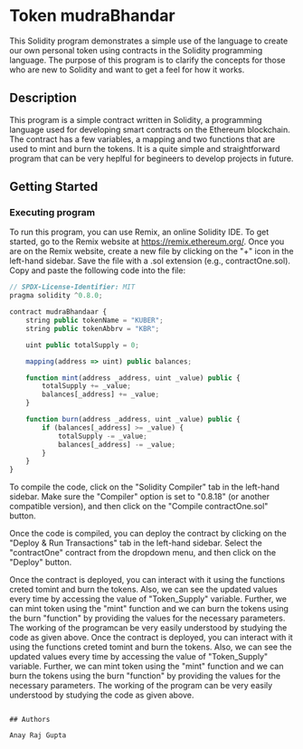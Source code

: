 # Token  mudraBhandar

This Solidity program demonstrates a simple use of the language to create our own personal token using contracts in the Solidity programming language. The purpose of this program is to clarify the concepts for those who are new to Solidity and want to get a feel for how it works.


## Description

This program is a simple contract written in Solidity, a programming language used for developing smart contracts on the Ethereum blockchain. The contract has a few variables, a mapping and two functions that are used to mint and burn the tokens. It is a quite simple and straightforward program that can be very heplful for begineers to develop projects in future.

## Getting Started


### Executing program

To run this program, you can use Remix, an online Solidity IDE. To get started, go to the Remix website at https://remix.ethereum.org/.
Once you are on the Remix website, create a new file by clicking on the "+" icon in the left-hand sidebar. Save the file with a .sol extension (e.g., contractOne.sol). Copy and paste the following code into the file:
```javascript
// SPDX-License-Identifier: MIT
pragma solidity ^0.8.0;

contract mudraBhandaar {
    string public tokenName = "KUBER";
    string public tokenAbbrv = "KBR";

    uint public totalSupply = 0;

    mapping(address => uint) public balances;

    function mint(address _address, uint _value) public {
        totalSupply += _value;
        balances[_address] += _value;
    }

    function burn(address _address, uint _value) public {
        if (balances[_address] >= _value) {
            totalSupply -= _value;
            balances[_address] -= _value;
        }
    }
}

```
To compile the code, click on the "Solidity Compiler" tab in the left-hand sidebar. Make sure the "Compiler" option is set to "0.8.18" (or another compatible version), and then click on the "Compile contractOne.sol" button.

Once the code is compiled, you can deploy the contract by clicking on the "Deploy & Run Transactions" tab in the left-hand sidebar. Select the "contractOne" contract from the dropdown menu, and then click on the "Deploy" button.

Once the contract is deployed, you can interact with it using the functions creted tomint and burn the tokens. Also, we can see the updated values every time by accessing the value of "Token_Supply" variable. Further, we can mint token using the "mint" function and we can burn the tokens using the burn "function" by providing the values for the necessary parameters. The working of the programcan be very easily understood by studying the code as given above.
Once the contract is deployed, you can interact with it using the functions creted tomint and burn the tokens. Also, we can see the updated values every time by accessing the value of "Token_Supply" variable. Further, we can mint token using the "mint" function and we can burn the tokens using the burn "function" by providing the values for the necessary parameters. The working of the program can be very easily understood by studying the code as given above.

```

## Authors

Anay Raj Gupta
